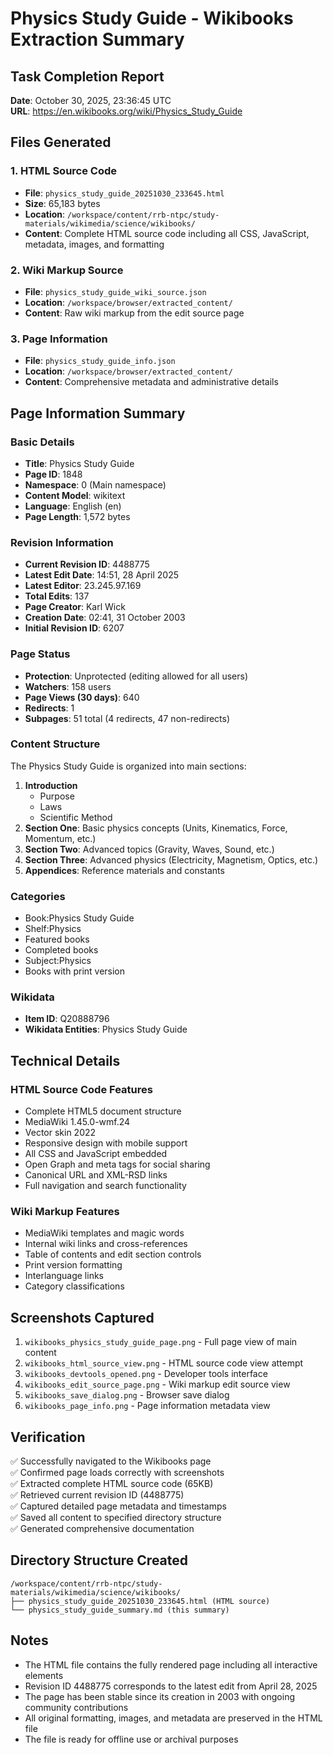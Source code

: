 # Physics Study Guide - Wikibooks Extraction Summary

## Task Completion Report
**Date**: October 30, 2025, 23:36:45 UTC  
**URL**: https://en.wikibooks.org/wiki/Physics_Study_Guide  

## Files Generated

### 1. HTML Source Code
- **File**: `physics_study_guide_20251030_233645.html`
- **Size**: 65,183 bytes
- **Location**: `/workspace/content/rrb-ntpc/study-materials/wikimedia/science/wikibooks/`
- **Content**: Complete HTML source code including all CSS, JavaScript, metadata, images, and formatting

### 2. Wiki Markup Source
- **File**: `physics_study_guide_wiki_source.json`
- **Location**: `/workspace/browser/extracted_content/`
- **Content**: Raw wiki markup from the edit source page

### 3. Page Information
- **File**: `physics_study_guide_info.json`
- **Location**: `/workspace/browser/extracted_content/`
- **Content**: Comprehensive metadata and administrative details

## Page Information Summary

### Basic Details
- **Title**: Physics Study Guide
- **Page ID**: 1848
- **Namespace**: 0 (Main namespace)
- **Content Model**: wikitext
- **Language**: English (en)
- **Page Length**: 1,572 bytes

### Revision Information
- **Current Revision ID**: 4488775
- **Latest Edit Date**: 14:51, 28 April 2025
- **Latest Editor**: 23.245.97.169
- **Total Edits**: 137
- **Page Creator**: Karl Wick
- **Creation Date**: 02:41, 31 October 2003
- **Initial Revision ID**: 6207

### Page Status
- **Protection**: Unprotected (editing allowed for all users)
- **Watchers**: 158 users
- **Page Views (30 days)**: 640
- **Redirects**: 1
- **Subpages**: 51 total (4 redirects, 47 non-redirects)

### Content Structure
The Physics Study Guide is organized into main sections:
1. **Introduction**
   - Purpose
   - Laws
   - Scientific Method
2. **Section One**: Basic physics concepts (Units, Kinematics, Force, Momentum, etc.)
3. **Section Two**: Advanced topics (Gravity, Waves, Sound, etc.)
4. **Section Three**: Advanced physics (Electricity, Magnetism, Optics, etc.)
5. **Appendices**: Reference materials and constants

### Categories
- Book:Physics Study Guide
- Shelf:Physics
- Featured books
- Completed books
- Subject:Physics
- Books with print version

### Wikidata
- **Item ID**: Q20888796
- **Wikidata Entities**: Physics Study Guide

## Technical Details

### HTML Source Code Features
- Complete HTML5 document structure
- MediaWiki 1.45.0-wmf.24
- Vector skin 2022
- Responsive design with mobile support
- All CSS and JavaScript embedded
- Open Graph and meta tags for social sharing
- Canonical URL and XML-RSD links
- Full navigation and search functionality

### Wiki Markup Features
- MediaWiki templates and magic words
- Internal wiki links and cross-references
- Table of contents and edit section controls
- Print version formatting
- Interlanguage links
- Category classifications

## Screenshots Captured
1. `wikibooks_physics_study_guide_page.png` - Full page view of main content
2. `wikibooks_html_source_view.png` - HTML source code view attempt
3. `wikibooks_devtools_opened.png` - Developer tools interface
4. `wikibooks_edit_source_page.png` - Wiki markup edit source view
5. `wikibooks_save_dialog.png` - Browser save dialog
6. `wikibooks_page_info.png` - Page information metadata view

## Verification
✅ Successfully navigated to the Wikibooks page  
✅ Confirmed page loads correctly with screenshots  
✅ Extracted complete HTML source code (65KB)  
✅ Retrieved current revision ID (4488775)  
✅ Captured detailed page metadata and timestamps  
✅ Saved all content to specified directory structure  
✅ Generated comprehensive documentation  

## Directory Structure Created
```
/workspace/content/rrb-ntpc/study-materials/wikimedia/science/wikibooks/
├── physics_study_guide_20251030_233645.html (HTML source)
└── physics_study_guide_summary.md (this summary)
```

## Notes
- The HTML file contains the fully rendered page including all interactive elements
- Revision ID 4488775 corresponds to the latest edit from April 28, 2025
- The page has been stable since its creation in 2003 with ongoing community contributions
- All original formatting, images, and metadata are preserved in the HTML file
- The file is ready for offline use or archival purposes